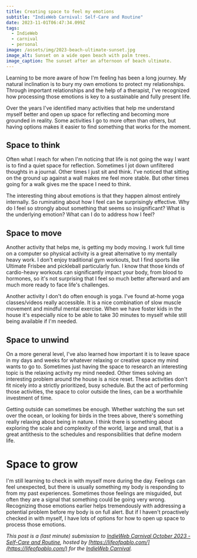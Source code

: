 ```yaml
---
title: Creating space to feel my emotions
subtitle: "IndieWeb Carnival: Self-Care and Routine"
date: 2023-11-01T06:47:34.099Z
tags:
  - IndieWeb
  - carnival
  - personal
image: /assets/img/2023-beach-ultimate-sunset.jpg
image_alt: Sunset on a wide open beach with palm trees.
image_caption: The sunset after an afternoon of beach ultimate.
---
```


Learning to be more aware of how I'm feeling has been a long journey.
My natural inclination is to bury my own emotions to protect my relationships.
Through important relationships and the help of a therapist, I've recognized how processing those emotions is key to a sustainable and fully present life.

Over the years I've identified many activities that help me understand myself better and open up space for reflecting and becoming more grounded in reality.
Some activities I go to more often than others, but having options makes it easier to find something that works for the moment.

## Space to think

Often what I reach for when I'm noticing that life is not going the way I want is to find a quiet space for reflection.
Sometimes I jot down unfiltered thoughts in a journal.
Other times I just sit and think.
I've noticed that sitting on the ground up against a wall makes me feel more stable.
But other times going for a walk gives me the space I need to think.

The interesting thing about emotions is that they happen almost entirely internally.
So ruminating about how I feel can be surprisingly effective.
Why do I feel so strongly about something that seems so insignificant?
What is the underlying emotion?
What can I do to address how I feel?

## Space to move

Another activity that helps me, is getting my body moving.
I work full time on a computer so physical activity is a great alternative to my mentally heavy work.
I don't enjoy traditional gym workouts, but I find sports like Ultimate Frisbee and pickleball particularly fun.
I know that those kinds of cardio-heavy workouts can significantly impact your body, from blood to hormones, so it's not surprising that I feel so much better afterward and am much more ready to face life's challenges.

Another activity I don't do often enough is yoga.
I've found at-home yoga classes/videos really accessible.
It is a nice combination of slow muscle movement and mindful mental exercise.
When we have foster kids in the house it's especially nice to be able to take 30 minutes to myself while still being available if I'm needed.

## Space to unwind

On a more general level, I've also learned how important it is to leave space in my days and weeks for whatever relaxing or creative space my mind wants to go to.
Sometimes just having the space to research an interesting topic is the relaxing activity my mind needed.
Other times solving an interesting problem around the house is a nice reset.
These activities don't fit nicely into a strictly prioritized, busy schedule.
But the act of performing those activities, the space to color outside the lines, can be a worthwhile investment of time.

Getting outside can sometimes be enough.
Whether watching the sun set over the ocean, or looking for birds in the trees above, there's something really relaxing about being in nature.
I think there is something about exploring the scale and complexity of the world, large and small, that is a great antithesis to the schedules and responsibilities that define modern life.

# Space to grow

I'm still learning to check in with myself more during the day.
Feelings can feel unexpected, but there is usually something my body is responding to from my past experiences.
Sometimes those feelings are misguided, but often they are a signal that something could be going very wrong.
Recognizing those emotions earlier helps tremendously with addressing a potential problem before my body is on full alert.
But if I haven't proactively checked in with myself, I have lots of options for how to open up space to process those emotions.

_This post is a (last minute) submission to [IndieWeb Carnival October 2023 - Self-Care and Routine](https://lifeofpablo.com/blog/indieweb-carnival-october-2023), hosted by [https://lifeofpablo.com/](https://lifeofpablo.com/) for the [IndieWeb Carnival](https://indieweb.org/indieweb-carnival)._
